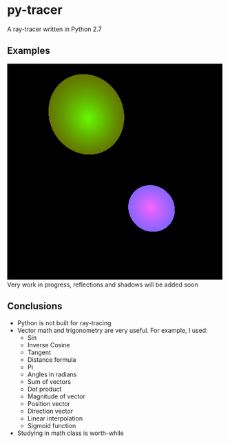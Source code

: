 # py-tracer
A ray-tracer written in Python 2.7

## Examples

![Image Could Not Load.](/frame.png "Some Simple Spheres")  
Very work in progress, reflections and shadows will be added soon

## Conclusions

- Python is not built for ray-tracing
- Vector math and trigonometry are very useful.  For example, I used:
  - Sin
  - Inverse Cosine
  - Tangent
  - Distance formula
  - Pi
  - Angles in radians
  - Sum of vectors
  - Dot product
  - Magnitude of vector
  - Position vector
  - Direction vector
  - Linear interpolation
  - Sigmoid function
- Studying in math class is worth-while
